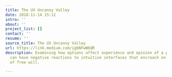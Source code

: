 ```yaml
---
title: The UX Uncanny Valley
date: 2018-11-14 15:12
intro: ''
about: ''
project_list: []
contact: ''
resume: ''
source_title: The UX Uncanny Valley
url: https://link.medium.com/igbNFwWbQR
description: Examining how options affect experience and opinion of a product; users
  can have negative reactions to intuitive interfaces that encroach on their sense
  of free will.

---
```

